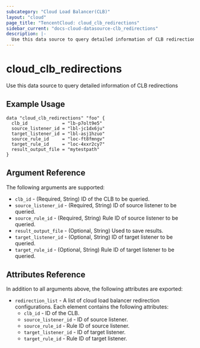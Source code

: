 ```yaml
---
subcategory: "Cloud Load Balancer(CLB)"
layout: "cloud"
page_title: "TencentCloud: cloud_clb_redirections"
sidebar_current: "docs-cloud-datasource-clb_redirections"
description: |-
  Use this data source to query detailed information of CLB redirections
---
```


# cloud_clb_redirections

Use this data source to query detailed information of CLB redirections

## Example Usage

```hcl
data "cloud_clb_redirections" "foo" {
  clb_id             = "lb-p7olt9e5"
  source_listener_id = "lbl-jc1dx6ju"
  target_listener_id = "lbl-asj1hzuo"
  source_rule_id     = "loc-ft8fmngv"
  target_rule_id     = "loc-4xxr2cy7"
  result_output_file = "mytestpath"
}
```

## Argument Reference

The following arguments are supported:

* `clb_id` - (Required, String) ID of the CLB to be queried.
* `source_listener_id` - (Required, String) ID of source listener to be queried.
* `source_rule_id` - (Required, String) Rule ID of source listener to be queried.
* `result_output_file` - (Optional, String) Used to save results.
* `target_listener_id` - (Optional, String) ID of target listener to be queried.
* `target_rule_id` - (Optional, String) Rule ID of target listener to be queried.

## Attributes Reference

In addition to all arguments above, the following attributes are exported:

* `redirection_list` - A list of cloud load balancer redirection configurations. Each element contains the following attributes:
  * `clb_id` - ID of the CLB.
  * `source_listener_id` - ID of source listener.
  * `source_rule_id` - Rule ID of source listener.
  * `target_listener_id` - ID of target listener.
  * `target_rule_id` - Rule ID of target listener.


